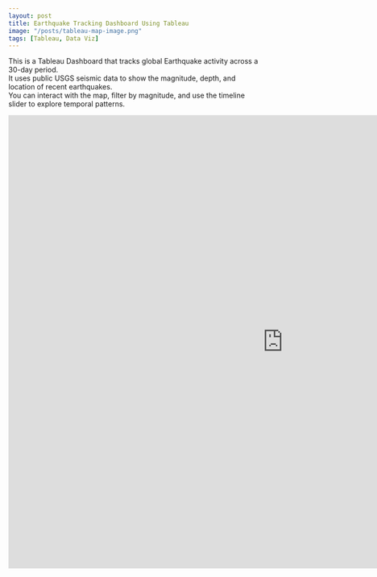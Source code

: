 ```yaml
---
layout: post
title: Earthquake Tracking Dashboard Using Tableau
image: "/posts/tableau-map-image.png"
tags: [Tableau, Data Viz]
---
```


This is a Tableau Dashboard that tracks global Earthquake activity across a 30-day period.  
It uses public USGS seismic data to show the magnitude, depth, and location of recent earthquakes.  
You can interact with the map, filter by magnitude, and use the timeline slider to explore temporal patterns.

<iframe seamless frameborder="0" src="https://public.tableau.com/views/DSIEarthquakeDashboard/DSIEarthquakeTracker" width="1090" height="900"></iframe>
